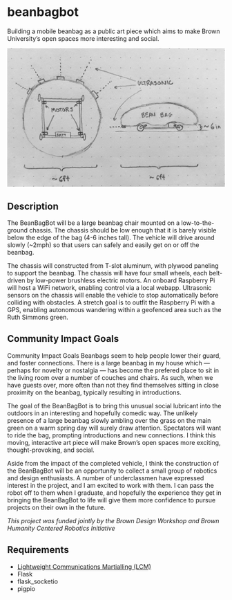 # beanbagbot

Building a mobile beanbag as a public art piece which aims to make Brown University’s open spaces more interesting and social.

![A rough sketch](pics/first_sketch.jpg)

## Description

The BeanBagBot will be a large beanbag chair mounted on a low-to-the-ground chassis. The chassis should be low enough that it is barely visible below the edge of the bag (4-6 inches tall). The vehicle will drive around slowly (\~2mph) so that users can safely and easily get on or off the beanbag.

The chassis will constructed from T-slot aluminum, with plywood paneling to support the beanbag. The chassis will have four small wheels, each belt-driven by low-power brushless electric motors. An onboard Raspberry Pi will host a WiFi network, enabling control via a local webapp. Ultrasonic sensors on the chassis will enable the vehicle to stop automatically before colliding with obstacles. A stretch goal is to outfit the Raspberry Pi with a GPS, enabling autonomous wandering within a geofenced area such as the Ruth Simmons green.

## Community Impact Goals

Community Impact Goals
Beanbags seem to help people lower their guard, and foster connections. There is a large beanbag in my house which — perhaps for novelty or nostalgia — has become the prefered place to sit in the living room over a number of couches and chairs. As such, when we have guests over, more often than not they find themselves sitting in close proximity on the beanbag, typically resulting in introductions.

The goal of the BeanBagBot is to bring this unusual social lubricant into the outdoors in an interesting and hopefully comedic way. The unlikely presence of a large beanbag slowly ambling over the grass on the main green on a warm spring day will surely draw attention. Spectators will want to ride the bag, prompting introductions and new connections. I think this moving, interactive art piece will make Brown’s open spaces more exciting, thought-provoking, and social.

Aside from the impact of the completed vehicle, I think the construction of the BeanBagBot will be an opportunity to collect a small group of robotics and design enthusiasts. A number of underclassmen have expressed interest in the project, and I am excited to work with them. I can pass the robot off to them when I graduate, and hopefully the experience they get in bringing the BeanBagBot to life will give them more confidence to pursue projects on their own in the future.

_This project was funded jointly by the Brown Design Workshop and Brown Humanity Centered Robotics Initiative_

## Requirements

 * [Lightweight Communications Martialling (LCM)](https://lcm-proj.github.io/)
 * Flask
 * flask_socketio
 * pigpio